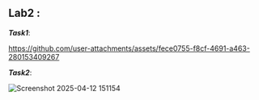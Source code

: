 ## Lab2 :

***Task1***:

https://github.com/user-attachments/assets/fece0755-f8cf-4691-a463-280153409267


***Task2***:

![Screenshot 2025-04-12 151154](https://github.com/user-attachments/assets/50c3e10f-5f80-4025-8222-4e7f3d64b7dd)

